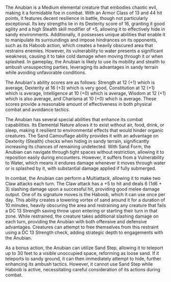 The Anubian is a Medium elemental creature that embodies chaotic evil, making it a formidable foe in combat. With an Armor Class of 13 and 44 hit points, it features decent resilience in battle, though not particularly exceptional. Its key strengths lie in its Dexterity score of 16, granting it good agility and a high Stealth skill modifier of +5, allowing it to effectively hide in sandy environments. Additionally, it possesses unique abilities that enable it to manipulate its surroundings and impose hindrances on its opponents, such as its Haboob action, which creates a heavily obscured area that restrains enemies. However, its vulnerability to water presents a significant weakness, causing it to take cold damage when moving through it or when splashed. In gameplay, the Anubian is likely to use its mobility and stealth to ambush unsuspecting parties, leveraging its advantages in sandy terrain while avoiding unfavorable conditions.

The Anubian's ability scores are as follows: Strength at 12 (+1) which is average, Dexterity at 16 (+3) which is very good, Constitution at 12 (+1) which is average, Intelligence at 10 (+0) which is average, Wisdom at 12 (+1) which is also average, and Charisma at 10 (+0) which is average. These scores provide a reasonable amount of effectiveness in both physical combat and avoidance tactics.

The Anubian has several special abilities that enhance its combat capabilities. Its Elemental Nature allows it to exist without air, food, drink, or sleep, making it resilient to environmental effects that would hinder organic creatures. The Sand Camouflage ability provides it with an advantage on Dexterity (Stealth) checks when hiding in sandy terrain, significantly increasing its chances of remaining undetected. With Sand Form, the Anubian can navigate through tight spaces without restriction, allowing it to reposition easily during encounters. However, it suffers from a Vulnerability to Water, which means it endures damage whenever it moves through water or is splashed by it, with substantial damage applied if fully submerged.

In combat, the Anubian can perform a Multiattack, allowing it to make two Claw attacks each turn. The Claw attack has a +5 to hit and deals 6 (1d6 + 3) slashing damage upon a successful hit, providing good melee damage output. One of its signature moves is the Haboob, which it can use once per day. This ability creates a towering vortex of sand around it for a duration of 10 minutes, heavily obscuring the area and restraining any creature that fails a DC 13 Strength saving throw upon entering or starting their turn in that zone. While restrained, the creature takes additional slashing damage on each turn, providing the Anubian with both offensive and defensive advantages. Creatures can attempt to free themselves from this restraint using a DC 13 Strength check, adding strategic depth to engagements with the Anubian.

As a bonus action, the Anubian can utilize Sand Step, allowing it to teleport up to 30 feet to a visible unoccupied space, reforming as loose sand. If it teleports to sandy ground, it can then immediately attempt to hide, further enhancing its ambush tactics. However, it cannot use Sand Step while Haboob is active, necessitating careful consideration of its actions during combat.